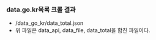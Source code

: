 ### data.go.kr목록 크롤 결과
* /data_go_kr/data_total.json
* 위 파일은 data_api, data_file, data_total을 합친 파일이다.

